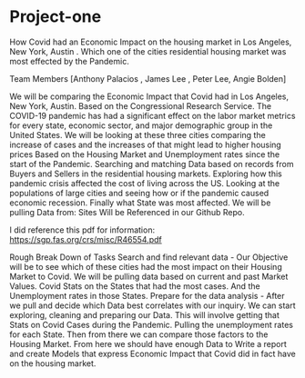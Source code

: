 # Project-one
How Covid had an Economic Impact on the housing market in Los Angeles, New York, Austin . Which one of the cities residential housing market was most effected by the Pandemic. 


Team Members 
[Anthony Palacios , James Lee , Peter Lee, Angie Bolden]


We will be comparing the Economic Impact that Covid had in Los Angeles, New York, Austin. Based on the Congressional Research Service. The COVID-19 pandemic has had a significant effect on the labor market metrics for every state, economic sector, and major demographic group in the United States.  We will be looking at these three cities comparing the increase of cases and the increases of that might lead to higher housing prices Based on the Housing Market and Unemployment rates since the start of the Pandemic. Searching and matching Data based on records from Buyers and Sellers in the residential housing markets. Exploring how this pandemic crisis affected the cost of living across the US. Looking at the populations of large cities and seeing how or if the pandemic caused economic recession. Finally what State was most affected. 
We will be pulling Data from: Sites Will be Referenced in our Github Repo.


I did reference this pdf for information:
 https://sgp.fas.org/crs/misc/R46554.pdf


Rough Break Down of Tasks 
Search and find relevant data - Our Objective will be to see which of these cities had the most impact on their Housing Market to Covid. We will be pulling data based on current and past Market Values.  Covid Stats on the States that had the most cases.  And the Unemployment rates in those States.
Prepare for the data analysis - After we pull and decide which Data best correlates with our inquiry. We can start exploring, cleaning and preparing our Data. This will involve getting that Stats on Covid Cases during the Pandemic.  Pulling the unemployment rates for each State. Then from there we can compare those factors to the Housing Market. From here we should have enough Data to Write a report and create Models that express Economic Impact that Covid did in fact have on the housing market. 

